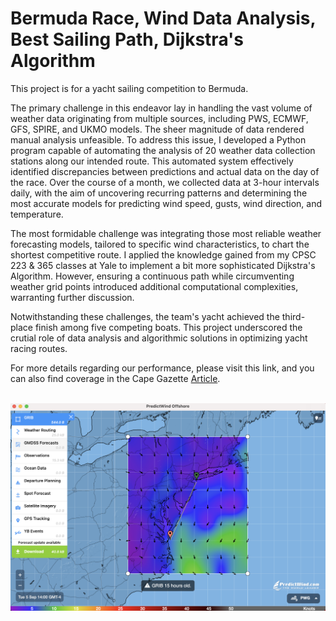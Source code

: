 # Bermuda Race, Wind Data Analysis, Best Sailing Path, Dijkstra's Algorithm

This project is for a yacht sailing competition to Bermuda.

The primary challenge in this endeavor lay in handling the vast volume of weather data originating from multiple sources, including PWS, ECMWF, GFS, SPIRE, and UKMO models. The sheer magnitude of data rendered manual analysis unfeasible. To address this issue, I developed a Python program capable of automating the analysis of 20 weather data collection stations along our intended route. This automated system effectively identified discrepancies between predictions and actual data on the day of the race. Over the course of a month, we collected data at 3-hour intervals daily, with the aim of uncovering recurring patterns and determining the most accurate models for predicting wind speed, gusts, wind direction, and temperature.

The most formidable challenge was integrating those most reliable weather forecasting models, tailored to specific wind characteristics, to chart the shortest competitive route. I applied the knowledge gained from my CPSC 223 & 365 classes at Yale to implement a bit more sophisticated Dijkstra's Algorithm. However, ensuring a continuous path while circumventing weather grid points introduced additional computational complexities, warranting further discussion.

Notwithstanding these challenges, the team's yacht achieved the third-place finish among five competing boats. This project underscored the crutial role of data analysis and algorithmic solutions in optimizing yacht racing routes.

For more details regarding our performance, please visit this link, and you can also find coverage in the Cape Gazette [Article](https://www.capegazette.com/article/new-jersey-crew-crosses-bay-win-lewes-cup/261257).
<br><br>

![Data Provider, Application Photo, Predict Wind](Source.png)
